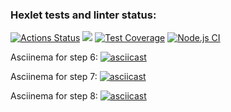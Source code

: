 ### Hexlet tests and linter status:
[![Actions Status](https://github.com/TarquiniusMajor/frontend-project-lvl2/workflows/hexlet-check/badge.svg)](https://github.com/TarquiniusMajor/frontend-project-lvl2/actions)
<a href="https://codeclimate.com/github/TarquiniusMajor/frontend-project-lvl2/maintainability"><img src="https://api.codeclimate.com/v1/badges/c63c29f52001c697c541/maintainability" /></a>
[![Test Coverage](https://api.codeclimate.com/v1/badges/c63c29f52001c697c541/test_coverage)](https://codeclimate.com/github/TarquiniusMajor/frontend-project-lvl2/test_coverage)
[![Node.js CI](https://github.com/TarquiniusMajor/frontend-project-lvl2/actions/workflows/node.js.yml/badge.svg)](https://github.com/TarquiniusMajor/frontend-project-lvl2/actions/workflows/node.js.yml)

Asciinema for step 6:
[![asciicast](https://asciinema.org/a/rfQ8MIKFhjdr2B4vZoMmAqmeK.svg)](https://asciinema.org/a/rfQ8MIKFhjdr2B4vZoMmAqmeK)

Asciinema for step 7:
[![asciicast](https://asciinema.org/a/ZPdc7Bd2X0yIYwbidxPR9f56d.svg)](https://asciinema.org/a/ZPdc7Bd2X0yIYwbidxPR9f56d)

Asciinema for step 8:
[![asciicast](https://asciinema.org/a/GjCaem3aH5kDR7a7MXGo9gQox.svg)](https://asciinema.org/a/GjCaem3aH5kDR7a7MXGo9gQox)
